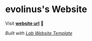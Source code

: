 
# evolinus's Website

Visit **[website url](#)** 🚀

_Built with [Lab Website Template](https://greene-lab.gitbook.io/lab-website-template-docs)_
